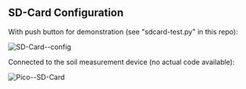 ## SD-Card Configuration

With push button for demonstration (see "sdcard-test.py" in this repo):

![SD-Card--config](https://github.com/Florian-Wilhelm/Raspberry-Pi/assets/77980708/fd9b3a92-c7f7-429d-b104-d4e8e23d5139)

Connected to the soil measurement device (no actual code available):

![Pico--SD-Card](https://github.com/Florian-Wilhelm/Raspberry-Pi/assets/77980708/10ef905c-a06a-4749-8ee7-7e512b166b9d)
